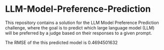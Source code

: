 # LLM-Model-Preference-Prediction
This repository contains a solution for the LLM Model Preference Prediction challenge, where the goal is to predict which large language model (LLM) will be preferred by a judge based on their responses to a given prompt.


The RMSE of the this predicted model is 0.4694501632 
